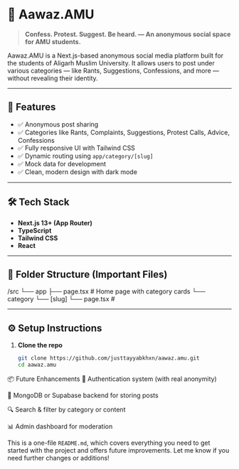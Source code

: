 # 📢 Aawaz.AMU

> **Confess. Protest. Suggest. Be heard. — An anonymous social space for AMU students.**

Aawaz.AMU is a Next.js-based anonymous social media platform built for the students of Aligarh Muslim University. It allows users to post under various categories — like Rants, Suggestions, Confessions, and more — without revealing their identity.

---

## 🚀 Features

- ✅ Anonymous post sharing
- ✅ Categories like Rants, Complaints, Suggestions, Protest Calls, Advice, Confessions
- ✅ Fully responsive UI with Tailwind CSS
- ✅ Dynamic routing using `app/category/[slug]`
- ✅ Mock data for development
- ✅ Clean, modern design with dark mode

---

## 🛠️ Tech Stack

- **Next.js 13+ (App Router)**
- **TypeScript**
- **Tailwind CSS**
- **React**

---

## 📁 Folder Structure (Important Files)

/src └── app ├── page.tsx # Home page with category cards └── category └── [slug] └── page.tsx #


---

## ⚙️ Setup Instructions

1. **Clone the repo**
   ```bash
   git clone https://github.com/justtayyabkhxn/aawaz.amu.git
   cd aawaz.amu


📦 Future Enhancements
🔐 Authentication system (with real anonymity)

🧾 MongoDB or Supabase backend for storing posts

🔍 Search & filter by category or content

📊 Admin dashboard for moderation




This is a one-file `README.md`, which covers everything you need to get started with the project and offers future improvements. Let me know if you need further changes or additions!
